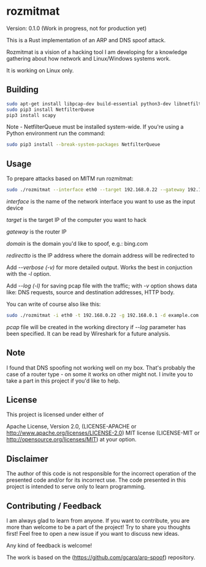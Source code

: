 # rozmitmat

Version: 0.1.0 (Work in progress, not for production yet)

This is a Rust implementation of an ARP and DNS spoof attack.

Rozmitmat is a vision of a hacking tool I am developing for a knowledge gathering about how network and Linux/Windows systems work.

It is working on Linux only.

## Building

```bash
sudo apt-get install libpcap-dev build-essential python3-dev libnetfilter-queue-dev scapy
sudo pip3 install NetfilterQueue
pip3 install scapy
```

Note - NetfilterQueue must be installed system-wide. If you're using a Python environment run the command:

```bash
sudo pip3 install --break-system-packages NetfilterQueue
```

## Usage

To prepare attacks based on MITM run rozmitmat:

```bash
sudo ./rozmitmat --interface eth0 --target 192.168.0.22 --gateway 192.168.0.1 --domain example.com --redirectto 192.168.0.1
```

*interface* is the name of the network interface you want to use as the input device

*target* is the target IP of the computer you want to hack

*gateway* is the router IP

*domain* is the domain you'd like to spoof, e.g.: bing.com

*redirectto* is the IP address where the domain address will be redirected to

Add *--verbose (-v)* for more detailed output. Works the best in conjuction with the *-l* option.

Add *--log (-l)* for saving pcap file with the traffic; with *-v* option shows data like: DNS requests, source and destination addresses, HTTP body.

You can write of course also like this:

```bash
sudo ./rozmitmat -i eth0 -t 192.168.0.22 -g 192.168.0.1 -d example.com -r 192.168.0.1
```

*pcap* file will be created in the working directory if *--log* parameter has been specified. It can be read by Wireshark for a future analysis.

## Note

I found that DNS spoofing not working well on my box. That's probably the case of a router type - on some it works on other might not.
I invite you to take a part in this project if you'd like to help.

## License

This project is licensed under either of

Apache License, Version 2.0, (LICENSE-APACHE or <http://www.apache.org/licenses/LICENSE-2.0>)
MIT license (LICENSE-MIT or <http://opensource.org/licenses/MIT>)
at your option.

## Disclaimer

The author of this code is not responsible for the incorrect operation of the presented code and/or for its incorrect use. The code presented in this project is intended to serve only to learn programming.

## Contributing / Feedback

I am always glad to learn from anyone.
If you want to contribute, you are more than welcome to be a part of the project! Try to share you thoughts first! Feel free to open a new issue if you want to discuss new ideas.

Any kind of feedback is welcome!

The work is based on the (<https://github.com/gcarq/arp-spoof>) repository.
